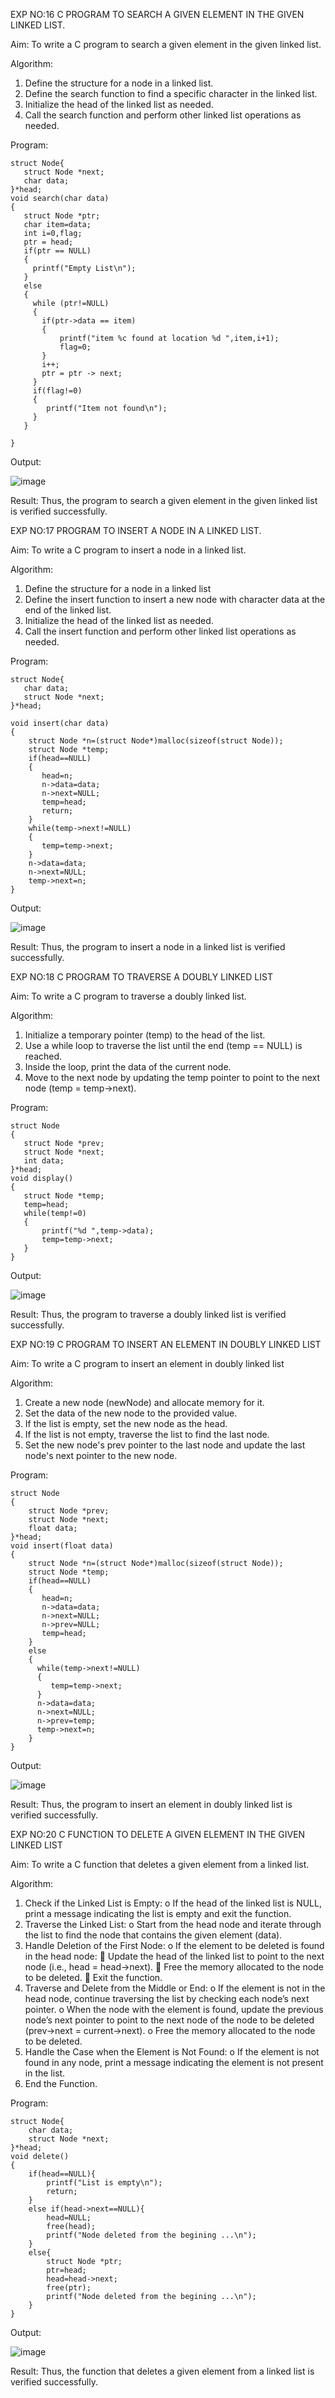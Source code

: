 EXP NO:16 C PROGRAM TO SEARCH A GIVEN ELEMENT IN THE GIVEN LINKED LIST.

Aim:
To write a C program to search a given element in the given linked list.

Algorithm:
1.	Define the structure for a node in a linked list.
2.	Define the search function to find a specific character in the linked list.
3.	Initialize the head of the linked list as needed.
4.	Call the search function and perform other linked list operations as needed.
 
Program:
```
struct Node{
   struct Node *next;
   char data;
}*head;
void search(char data)
{
   struct Node *ptr;
   char item=data;
   int i=0,flag;
   ptr = head;
   if(ptr == NULL)
   {
     printf("Empty List\n");
   }
   else
   {
     while (ptr!=NULL)
     {
       if(ptr->data == item)
       {
           printf("item %c found at location %d ",item,i+1);
           flag=0;
       }
       i++;
       ptr = ptr -> next;
     }
     if(flag!=0)
     {
        printf("Item not found\n");
     }
   }

}
```

Output:

![image](https://github.com/user-attachments/assets/8e0705ff-36b2-4f86-81a5-e49bc91de483)






Result:
Thus, the program to search a given element in the given linked list is verified successfully.


 
EXP NO:17  PROGRAM TO INSERT A NODE IN A LINKED LIST.

Aim:
To write a C program to insert a node in a linked list.

Algorithm:
1.	Define the structure for a node in a linked list
2.	Define the insert function to insert a new node with character data at the end of the linked list.
3.	Initialize the head of the linked list as needed.
4.	Call the insert function and perform other linked list operations as needed.
 
Program:
```
struct Node{ 
   char data;
   struct Node *next;
}*head;

void insert(char data)
{
    struct Node *n=(struct Node*)malloc(sizeof(struct Node)); 
    struct Node *temp;
    if(head==NULL)
    {
       head=n;
       n->data=data; 
       n->next=NULL; 
       temp=head; 
       return;
    }
    while(temp->next!=NULL)
    {
       temp=temp->next;
    }
    n->data=data; 
    n->next=NULL; 
    temp->next=n;
}
```

Output:

![image](https://github.com/user-attachments/assets/859079ae-c0ca-4abf-a24c-5733ebbbef83)


 



Result:
Thus, the program to insert a node in a linked list is verified successfully.


 
EXP NO:18 C PROGRAM TO TRAVERSE A DOUBLY LINKED LIST

Aim:
To write a C program to traverse a doubly linked list.

Algorithm:
1.	Initialize a temporary pointer (temp) to the head of the list.
2.	Use a while loop to traverse the list until the end (temp == NULL) is reached.
3.	Inside the loop, print the data of the current node.
4.	Move to the next node by updating the temp pointer to point to the next node (temp = temp->next).
 
Program:
```
struct Node
{
   struct Node *prev; 
   struct Node *next; 
   int data;
}*head;
void display()
{
   struct Node *temp; 
   temp=head; 
   while(temp!=0)
   {
       printf("%d ",temp->data); 
       temp=temp->next;
   }
}
```

Output:

![image](https://github.com/user-attachments/assets/9d626019-7b89-46c8-87ba-db2c13921ad3)







Result:
Thus, the program to traverse a doubly linked list is verified successfully. 



EXP NO:19 C PROGRAM TO INSERT AN ELEMENT IN DOUBLY LINKED LIST

Aim:
To write a C program to insert an element in doubly linked list

Algorithm:
1.	Create a new node (newNode) and allocate memory for it.
2.	Set the data of the new node to the provided value.
3.	If the list is empty, set the new node as the head.
4.	If the list is not empty, traverse the list to find the last node.
5.	Set the new node's prev pointer to the last node and update the last node's next pointer to the new node.
 
Program:
```
struct Node
{
    struct Node *prev;
    struct Node *next;
    float data;
}*head;
void insert(float data)
{
    struct Node *n=(struct Node*)malloc(sizeof(struct Node));
    struct Node *temp;
    if(head==NULL)
    {
       head=n;
       n->data=data;
       n->next=NULL;
       n->prev=NULL;
       temp=head;
    }
    else
    {
      while(temp->next!=NULL)
      {
         temp=temp->next;
      }
      n->data=data;
      n->next=NULL;
      n->prev=temp;
      temp->next=n;
    }
}
```

Output:

![image](https://github.com/user-attachments/assets/b6d615bb-3a2d-40ee-b14b-91df20ff62c7)




Result:
Thus, the program to insert an element in doubly linked list is verified successfully.



EXP NO:20 C FUNCTION TO DELETE A GIVEN ELEMENT IN THE GIVEN LINKED LIST


Aim:
To write a C function that deletes a given element from a linked list.

Algorithm:
1.	Check if the Linked List is Empty:
o	If the head of the linked list is NULL, print a message indicating the list is empty and exit the function.
2.	Traverse the Linked List:
o	Start from the head node and iterate through the list to find the node that contains the given element (data).
3.	Handle Deletion of the First Node:
o	If the element to be deleted is found in the head node:
	Update the head of the linked list to point to the next node (i.e., head = head->next).
	Free the memory allocated to the node to be deleted.
	Exit the function.
4.	Traverse and Delete from the Middle or End:
o	If the element is not in the head node, continue traversing the list by checking each node’s next pointer.
o	When the node with the element is found, update the previous node’s next pointer to point to the next node of the node to be deleted (prev->next = current->next).
o	Free the memory allocated to the node to be deleted.
5.	Handle the Case when the Element is Not Found:
o	If the element is not found in any node, print a message indicating the element is not present in the list.
6.	End the Function.


Program:
```
struct Node{
    char data; 
    struct Node *next;
}*head;
void delete()
{
    if(head==NULL){
        printf("List is empty\n");
        return;
    }
    else if(head->next==NULL){
        head=NULL;
        free(head);
        printf("Node deleted from the begining ...\n");
    }
    else{
        struct Node *ptr;
        ptr=head;
        head=head->next;
        free(ptr);
        printf("Node deleted from the begining ...\n");
    }
}
```

Output:

![image](https://github.com/user-attachments/assets/2eb9f29f-3481-4bc2-bba9-7461de9ad2a3)







Result:
Thus, the function that deletes a given element from a linked list is verified successfully.





